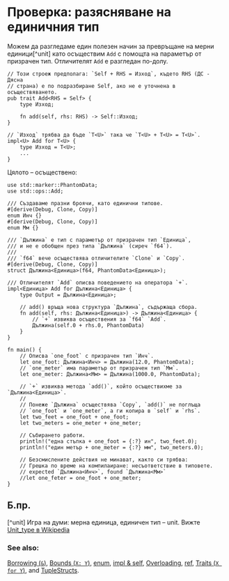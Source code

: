 # Проверка: разясняване на единичния тип

Можем да разгледаме един полезен начин за превръщане на мерни единици[^unit]
като осъществим `Add` с помощта на параметър от призрачен тип. Отличителят
`Add` е разгледан по-долу.

```rust,ignore
// Този строеж предполага: `Self + RHS = Изход`, където RHS (ДС - Дясна
// страна) е по подразбиране Self, ако не е уточнена в осъществяването.
pub trait Add<RHS = Self> {
    type Изход;

    fn add(self, rhs: RHS) -> Self::Изход;
}

// `Изход` трябва да бъде `T<U>` така че `T<U> + T<U> = T<U>`.
impl<U> Add for T<U> {
    type Изход = T<U>;
    ...
}
```

Цялото – осъществено:

```rust,editable
use std::marker::PhantomData;
use std::ops::Add;

/// Създаваме празни броячи, като единични типове.
#[derive(Debug, Clone, Copy)]
enum Инч {}
#[derive(Debug, Clone, Copy)]
enum Мм {}

/// `Дължина` е тип с параметър от призрачен тип `Единица`,
/// и не е обобщен през типа `Дължина` (сиреч `f64`).
///
/// `f64` вече осъществява отличителите `Clone` и `Copy`.
#[derive(Debug, Clone, Copy)]
struct Дължина<Единица>(f64, PhantomData<Единица>);

/// Отличителят `Add` описва поведението на оператора `+`.
impl<Единица> Add for Дължина<Единица> {
    type Output = Дължина<Единица>;

    // add() връща нова структура `Дължина`, съдържаща сбора.
    fn add(self, rhs: Дължина<Единица>) -> Дължина<Единица> {
        // `+` извиква осъществения за `f64` `Add`.
        Дължина(self.0 + rhs.0, PhantomData)
    }
}

fn main() {
    // Описва `one_foot` с призрачен тип `Инч`.
    let one_foot: Дължина<Инч> = Дължина(12.0, PhantomData);
    // `one_meter` има параметър от призрачен тип `Мм`.
    let one_meter: Дължина<Мм> = Дължина(1000.0, PhantomData);

    // `+` извиква метода `add()`, който осъществихме за `Дължина<Единица>`.
    //
    // Понеже `Дължина` осъществява `Copy`, `add()` не поглъща
    // `one_foot` и `one_meter`, а ги копира в `self` и `rhs`.
    let two_feet = one_foot + one_foot;
    let two_meters = one_meter + one_meter;

    // Събирането работи.
    println!("една стъпка + one_foot = {:?} ин", two_feet.0);
    println!("един метър + one_meter = {:?} мм", two_meters.0);

    // Безсмислените действия не минават, както си трябва:
    // Грешка по време на компилаиране: несъответствие в типовете.
    // expected `Дължина<Инч>`, found `Дължина<Мм>`
    //let one_feter = one_foot + one_meter;
}
```
## Б.пр.

[^unit] Игра на думи: мерна единица, единичен тип – unit. Вижте [Unit_type в
 Wikipedia](https://en.wikipedia.org/wiki/Unit_type) 

### See also:

[Borrowing (`&`)], [Bounds (`X: Y`)], [enum], [impl & self],
[Overloading], [ref], [Traits (`X for Y`)], and [TupleStructs].

[Borrowing (`&`)]: ../../scope/borrow.md
[Bounds (`X: Y`)]: ../../generics/bounds.md
[enum]: ../../custom_types/enum.md
[impl & self]: ../../fn/methods.md
[Overloading]: ../../trait/ops.md
[ref]: ../../scope/borrow/ref.md
[Traits (`X for Y`)]: ../../trait.md
[TupleStructs]: ../../custom_types/structs.md
[std::marker::PhantomData]: https://doc.rust-lang.org/std/marker/struct.PhantomData.html
